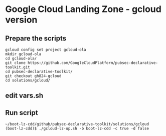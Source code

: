 # Google Cloud Landing Zone - gcloud version
## Prepare the scripts

```
gcloud config set project gcloud-ola
mkdir gcloud-ola
cd gcloud-ola/
git clone https://github.com/GoogleCloudPlatform/pubsec-declarative-toolkit.git
cd pubsec-declarative-toolkit/
git checkout gh824-gcloud
cd solutions/gcloud/
```
## edit vars.sh

## Run script
```
~/boot-lz-cdd/github/pubsec-declarative-toolkit/solutions/gcloud (boot-lz-cdd)$ ./gcloud-lz-up.sh -b boot-lz-cdd -c true -d false
```
